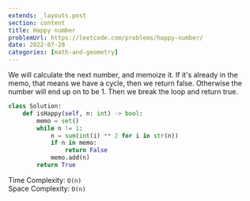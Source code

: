 ```yaml
---
extends: _layouts.post
section: content
title: Happy number
problemUrl: https://leetcode.com/problems/happy-number/
date: 2022-07-28
categories: [math-and-geometry]
---
```


We will calculate the next number, and memoize it. If it's already in the memo, that means we have a cycle, then we return false. Otherwise the number will end up on to be 1. Then we break the loop and return true.

```python
class Solution:
    def isHappy(self, n: int) -> bool:
        memo = set()
        while n != 1:
            n = sum(int(i) ** 2 for i in str(n))
            if n in memo:
                return False
            memo.add(n)
        return True
```

Time Complexity: `O(n)` <br/>
Space Complexity: `O(n)`